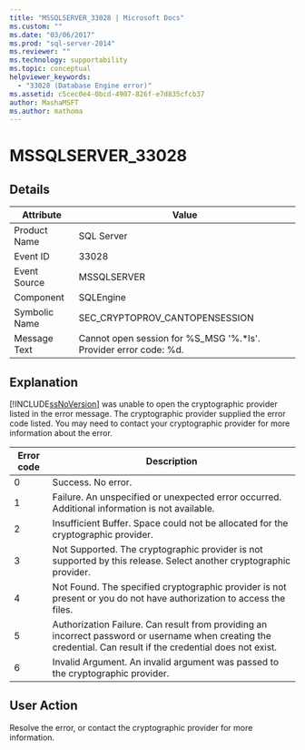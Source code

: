 ```yaml
---
title: "MSSQLSERVER_33028 | Microsoft Docs"
ms.custom: ""
ms.date: "03/06/2017"
ms.prod: "sql-server-2014"
ms.reviewer: ""
ms.technology: supportability
ms.topic: conceptual
helpviewer_keywords: 
  - "33028 (Database Engine error)"
ms.assetid: c5cec0e4-0bcd-4907-826f-e7d835cfcb37
author: MashaMSFT
ms.author: mathoma
---
```

# MSSQLSERVER_33028
    
## Details  
  
|Attribute|Value|  
|-|-|  
|Product Name|SQL Server|  
|Event ID|33028|  
|Event Source|MSSQLSERVER|  
|Component|SQLEngine|  
|Symbolic Name|SEC_CRYPTOPROV_CANTOPENSESSION|  
|Message Text|Cannot open session for %S_MSG '%.*ls'. Provider error code: %d.|  
  
## Explanation  
 [!INCLUDE[ssNoVersion](../../includes/ssnoversion-md.md)] was unable to open the cryptographic provider listed in the error message. The cryptographic provider supplied the error code listed. You may need to contact your cryptographic provider for more information about the error.  
  
|Error code|Description|  
|----------------|-----------------|  
|0|Success. No error.|  
|1|Failure. An unspecified or unexpected error occurred. Additional information is not available.|  
|2|Insufficient Buffer. Space could not be allocated for the cryptographic provider.|  
|3|Not Supported. The cryptographic provider is not supported by this release. Select another cryptographic provider.|  
|4|Not Found. The specified cryptographic provider is not present or you do not have authorization to access the files.|  
|5|Authorization Failure. Can result from providing an incorrect password or username when creating the credential. Can result if the credential does not exist.|  
|6|Invalid Argument. An invalid argument was passed to the cryptographic provider.|  
  
## User Action  
 Resolve the error, or contact the cryptographic provider for more information.  
  
  
